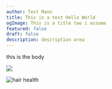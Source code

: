 ```yaml
---
author: Test Mann
title: This is a test Hello World
ogImage: This is a title two i assume
featured: false
draft: false
description: description area
---
```

this is the body

![](/astropaper-og.jpg)

![hair health](/HAIRHEALTHLOGO.jpeg)